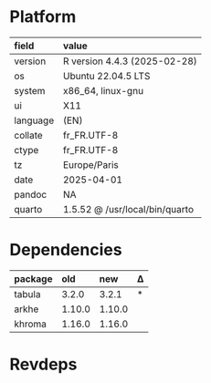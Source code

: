 # Platform

|field    |value                          |
|:--------|:------------------------------|
|version  |R version 4.4.3 (2025-02-28)   |
|os       |Ubuntu 22.04.5 LTS             |
|system   |x86_64, linux-gnu              |
|ui       |X11                            |
|language |(EN)                           |
|collate  |fr_FR.UTF-8                    |
|ctype    |fr_FR.UTF-8                    |
|tz       |Europe/Paris                   |
|date     |2025-04-01                     |
|pandoc   |NA                             |
|quarto   |1.5.52 @ /usr/local/bin/quarto |

# Dependencies

|package |old    |new    |Δ  |
|:-------|:------|:------|:--|
|tabula  |3.2.0  |3.2.1  |*  |
|arkhe   |1.10.0 |1.10.0 |   |
|khroma  |1.16.0 |1.16.0 |   |

# Revdeps


